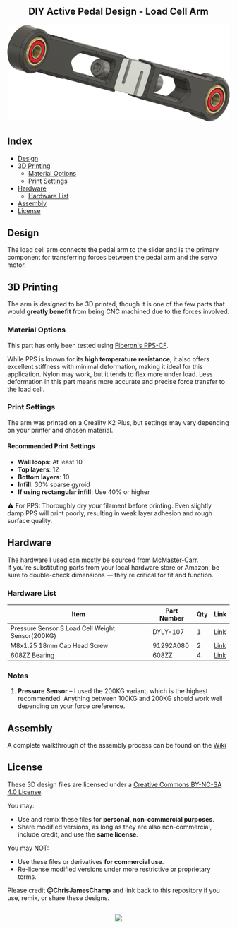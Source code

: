 <h2 align="center">DIY Active Pedal Design - Load Cell Arm</h2>
<div align="center">
  <img width="800" alt="Header" src="https://github.com/chrisjameschamp/DIY-Active-Pedal-Design/blob/main/Design%20Files/Load%20Cell%20Arm/Images/Champ_Load_Cell_Arm_V1.png">
</div>

## Index

- [Design](#design)
- [3D Printing](#3d-printing)
   - [Material Options](#material-options)
   - [Print Settings](#print-settings)
- [Hardware](#hardware)
   - [Hardware List](#hardware-list)
- [Assembly](#assembly)
- [License](#license)

## Design

The load cell arm connects the pedal arm to the slider and is the primary component for transferring forces between the pedal arm and the servo motor.

## 3D Printing

The arm is designed to be 3D printed, though it is one of the few parts that would **greatly benefit** from being CNC machined due to the forces involved.

### Material Options

This part has only been tested using [Fiberon's PPS-CF](https://a.co/d/0nK6oxm).

While PPS is known for its **high temperature resistance**, it also offers excellent stiffness with minimal deformation, making it ideal for this application. Nylon may work, but it tends to flex more under load. Less deformation in this part means more accurate and precise force transfer to the load cell.

### Print Settings

The arm was printed on a Creality K2 Plus, but settings may vary depending on your printer and chosen material.

#### Recommended Print Settings

- **Wall loops**: At least 10
- **Top layers**: 12
- **Bottom layers**: 10
- **Infill**: 30% sparse gyroid
- **If using rectangular infill**: Use 40% or higher

⚠️ For PPS:
Thoroughly dry your filament before printing. Even slightly damp PPS will print poorly, resulting in weak layer adhesion and rough surface quality.

## Hardware

The hardware I used can mostly be sourced from [McMaster-Carr](https://www.mcmaster.com/).  
If you're substituting parts from your local hardware store or Amazon, be sure to double-check dimensions — they're critical for fit and function.

### Hardware List

| **Item**                        | **Part Number** | **Qty** | **Link** |
|---------------------------------|-----------------|---------|----------|
| Pressure Sensor S Load Cell Weight Sensor(200KG) | DYLY-107 | 1 | [Link](https://a.co/d/eEIK39s) |
| M8x1.25 18mm Cap Head Screw   | 91292A080       | 2       | [Link](https://www.mcmaster.com/91292A080/) |
| 608ZZ Bearing                   | 608ZZ           | 4       | [Link](https://a.co/d/8xCCTFy) |

### Notes

1. **Pressure Sensor** – I used the 200KG variant, which is the highest recommended. Anything between 100KG and 200KG should work well depending on your force preference.

## Assembly

A complete walkthrough of the assembly process can be found on the [Wiki](https://github.com/chrisjameschamp/DIY-Active-Pedal-Design/wiki/)

## License

These 3D design files are licensed under a [Creative Commons BY-NC-SA 4.0 License](https://creativecommons.org/licenses/by-nc-sa/4.0/).

You may:
- Use and remix these files for **personal, non-commercial purposes**.
- Share modified versions, as long as they are also non-commercial, include credit, and use the **same license**.

You may NOT:
- Use these files or derivatives **for commercial use**.
- Re-license modified versions under more restrictive or proprietary terms.

Please credit **@ChrisJamesChamp** and link back to this repository if you use, remix, or share these designs.

##

<div align="center">
  <a href="https://paypal.me/Champeau?country.x=US&locale.x=en_US"><img src="https://img.shields.io/badge/Buy_Me_A_Coffee-FFDD00?style=for-the-badge&logo=buy-me-a-coffee&logoColor=black"></a>
</div>
